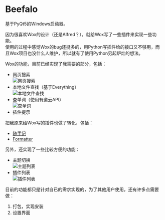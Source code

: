 # Beefalo
基于PyQt5的Windows启动器。  

因为很喜欢Wox的设计（还是Alfred？），就给Wox写了一些插件来实现一些功能。  
使用的过程中感觉Wox的bug还挺多的，用Python写插件给的接口又不够用，而且Wox项目也没什么人维护，所以就有了使用Python另起炉灶的想法。

Wox的功能，目前已经实现了我需要的部分，包括：
+ 网页搜索  
![网页搜索](https://pic.downk.cc/item/5e8bee29504f4bcb04c1742c.gif)
+ 本地文件查找（基于Everything）  
![本地文件查找](https://pic.downk.cc/item/5e8bee29504f4bcb04c1742e.gif)
+ 查单词（使用有道云API）  
![查单词](https://pic.downk.cc/item/5e8bee29504f4bcb04c17423.gif)
+ 插件提示

把我原来给Wox写的插件也做了转化，包括：
+ [随手记](https://github.com/enria/Wox.Plugin.SSJ)
+ [Formatter](https://github.com/enria/Wox.Plugin.Formatter)

另外，还实现了一些比较方便的功能：
+ 主题切换  
![主题列表](https://pic.downk.cc/item/5e8bf050504f4bcb04c2d078.gif)
+ 插件列表  
![插件列表](https://pic.downk.cc/item/5e8bee29504f4bcb04c17428.gif)


目前的功能都只是针对自已的需求实现的，为了其他用户使用，还有许多点需要做：
1. 打包，实现安装
2. 设置界面
